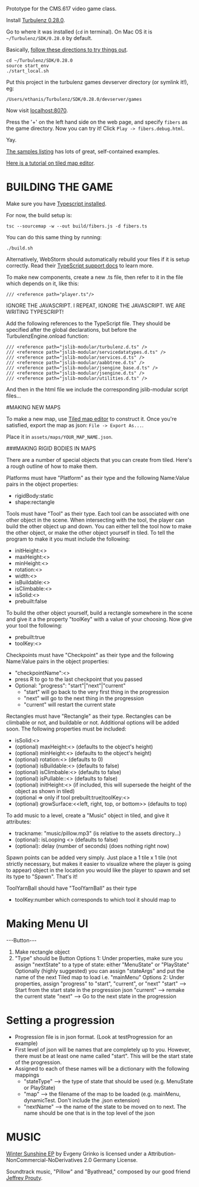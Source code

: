 Prototype for the CMS.617 video game class.

Install [Turbulenz 0.28.0](https://hub.turbulenz.com/#downloads).

Go to where it was installed (`cd` in terminal).
On Mac OS it is `~/Turbulenz/SDK/0.28.0` by default.

Basically, [follow these directions to try things out](http://docs.turbulenz.com/installing.html#running-a-sample).

```
cd ~/Turbulenz/SDK/0.28.0
source start_env
./start_local.sh
```

Put this project in the turbulenz games devserver directory (or symlink it!), eg:

```
/Users/ethanis/Turbulenz/SDK/0.28.0/devserver/games
```

Now visit [localhost:8070](http://127.0.0.1:8070).

Press the '+' on the left hand side on the web page, and specify `fibers`
as the game directory. Now you can try it! Click `Play -> fibers.debug.html`.

Yay.

[The samples listing](http://127.0.0.1:8070/#/play/samples) has lots of great, self-contained examples.

[Here is a tutorial on tiled map editor](http://gamedevelopment.tutsplus.com/tutorials/introduction-to-tiled-map-editor-a-great-platform-agnostic-tool-for-making-level-maps--gamedev-2838).

# BUILDING THE GAME

Make sure you have [Typescript installed](http://www.typescriptlang.org/#Download).

For now, the build setup is:

```
tsc --sourcemap -w --out build/fibers.js -d fibers.ts
```

You can do this same thing by running:

```
./build.sh
```

Alternatively, WebStorm should automatically rebuild your files if it is setup correctly.
Read their [TypeScript support docs](https://www.jetbrains.com/webstorm/webhelp/typescript-support.html) to learn more.

To make new components, create a new .ts file, then refer to it in the file which depends on it, like this:

```
/// <reference path="player.ts"/>
```

IGNORE THE JAVASCRIPT. I REPEAT, IGNORE THE JAVASCRIPT.
WE ARE WRITING TYPESCRIPT!

Add the following references to the TypeScript file.
They should be specified after the global declarations, but before the TurbulenzEngine.onload function:

```
/// <reference path="jslib-modular/turbulenz.d.ts" />
/// <reference path="jslib-modular/servicedatatypes.d.ts" />
/// <reference path="jslib-modular/services.d.ts" />
/// <reference path="jslib-modular/aabbtree.d.ts" />
/// <reference path="jslib-modular/jsengine_base.d.ts" />
/// <reference path="jslib-modular/jsengine.d.ts" />
/// <reference path="jslib-modular/utilities.d.ts" />
```

And then in the html file we include the corresponding jslib-modular script files...

#MAKING NEW MAPS

To make a new map, use [Tiled map editor](http://www.mapeditor.org/) to construct it.
Once you're satisfied, export the map as json: `File -> Export As...`.

Place it in `assets/maps/YOUR_MAP_NAME.json`.

###MAKING RIGID BODIES IN MAPS

There are a number of special objects that you can create from tiled. Here's a rough outline of how to make them.

Platforms must have "Platform" as their type and the following Name:Value pairs in the object properties:
* rigidBody:static
* shape:rectangle

Tools must have "Tool" as their type. Each tool can be associated with one other
object in the scene. When intersecting with the tool, the player can build the
other object up and down. You can either tell the tool how to make the other
object, or make the other object yourself in tiled. To tell the program to make
it you must include the following:
* initHeight:<<integer in tiles>>
* maxHeight:<<integer in tiles>>
* minHeight:<<integer in tiles>>
* rotation:<<number in radians>>
* width:<<integer in tiles>>
* isBuildable:<<true or false>>
* isClimbable:<<true or false>>
* isSolid:<<true or false>>
* prebuilt:false

To build the other object yourself, build a rectangle somewhere in the scene and
give it a the property "toolKey" with a value of your choosing. Now give your
tool the following:
* prebuilt:true
* toolKey:<<the same value you gave the rectangle>>

Checkpoints must have "Checkpoint" as their type and the following Name:Value pairs in the object properties:
* "checkpointName":<<some identifying string>>
* press R to go to the last checkpoint that you passed
* Optional: "progress": "start"|"next"|"current"
    * "start" will go back to the very first thing in the progression
    * "next" will go to the next thing in the progression
    * "current" will restart the current state

Rectangles must have "Rectangle" as their type. Rectangles can be climbable or
not, and buildable or not. Additional options will be added soon. The following
properties must be included:
* isSolid:<<true or false>>
* (optional) maxHeight:<<integer in tiles>> (defaults to the object's height)
* (optional) minHeight:<<integer in tiles>> (defaults to the object's height)
* (optional) rotation:<<number in radians>> (defaults to 0)
* (optional) isBuildable:<<true or false>> (defaults to false)
* (optional) isClimbable:<<true or false>> (defaults to false)
* (optional) isPullable::<<true or false>> (defaults to false)
* (optional) initHeight:<<integer in pixels>> (if included, this will supersede the height of the object as shown in tiled)
* (optional => only if tool prebuilt:true)toolKey:<<the same value you gave the tool you want to control this rectangle>>
* (optional) growSurface:<<left, right, top, or bottom>> (defaults to top)

To add music to a level, create a "Music" object in tiled, and give it attributes:
* trackname: "music/pillow.mp3" (is relative to the assets directory...)
* (optional): isLooping <<true or false>> (defaults to false)
* (optional): delay (number of seconds) (does nothing right now)

Spawn points can be added very simply. Just place a 1 tile x 1 tile (not strictly necessary,
but makes it easier to visualize where the player is going to appear) object in the location
you would like the player to spawn and set its type to "Spawn". That's it!

ToolYarnBall should have "ToolYarnBall" as their type
* toolKey:number which corresponds to which tool it should map to

# Making Menu UI
---Button---
1. Make rectangle object
2. "Type" should be Button
Options 1: Under properties, make sure you assign "nextState" to a type of state: either "MenuState" or "PlayState"
    Optionally (highly suggested) you can assign "stateArgs" and put the name of the next Tiled map to load i.e. "mainMenu"
Options 2: Under properties, assign "progress" to "start", "current", or "next"
    "start" --> Start from the start state in the progression json
    "current" --> remake the current state
    "next" --> Go to the next state in the progression

# Setting a progression
- Progression file is in json format. (Look at testProgression for an example)
- First level of json will be names that are completely up to you. However, there must be at least one name called
    "start". This will be the start state of the progression.
- Assigned to each of these names will be a dictionary with the following mappings
    - "stateType" --> the type of state that should be used (e.g. MenuState or PlayState)
    - "map" --> the filename of the map to be loaded (e.g. mainMenu, dynamicTest. Don't include the .json extension)
    - "nextName" --> the name of the state to be moved on to next. The name should be one that is in the top level of
        the json


# MUSIC

[Winter Sunshine EP](http://freemusicarchive.org/music/Evgeny_Grinko/Winter_Sunshine_EP/) by Evgeny Grinko is licensed under a Attribution-NonCommercial-NoDerivatives 2.0 Germany License.

Soundtrack music, "Pillow" and "Byathread," composed by our good friend [Jeffrey Prouty](https://soundcloud.com/user95942475/).
